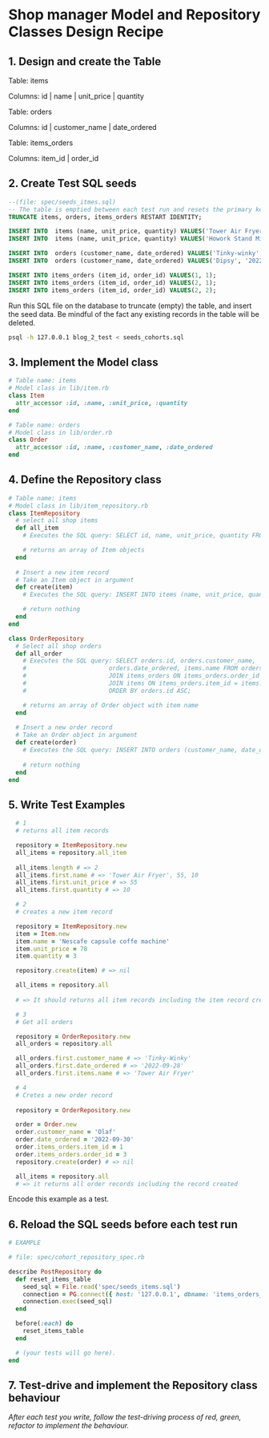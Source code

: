 # Shop manager Model and Repository Classes Design Recipe

## 1. Design and create the Table

Table: items

Columns:
id | name | unit_price | quantity 

Table: orders

Columns:
id | customer_name | date_ordered

Table: items_orders

Columns: 
item_id | order_id

## 2. Create Test SQL seeds

```sql
--(file: spec/seeds_itmes.sql)
-- The table is emptied between each test run and resets the primary key
TRUNCATE items, orders, items_orders RESTART IDENTITY;

INSERT INTO  items (name, unit_price, quantity) VALUES('Tower Air Fryer', 55, 10);
INSERT INTO  items (name, unit_price, quantity) VALUES('Howork Stand Mixer', 54, 23);

INSERT INTO  orders (customer_name, date_ordered) VALUES('Tinky-winky', '2022-09-28');
INSERT INTO  orders (customer_name, date_ordered) VALUES('Dipsy', '2022-09-27');

INSERT INTO items_orders (item_id, order_id) VALUES(1, 1);
INSERT INTO items_orders (item_id, order_id) VALUES(2, 1);
INSERT INTO items_orders (item_id, order_id) VALUES(2, 2);
```
Run this SQL file on the database to truncate (empty) the table, and insert the seed data. Be mindful of the fact any existing records in the table will be deleted.

```bash
psql -h 127.0.0.1 blog_2_test < seeds_cohorts.sql
```

## 3. Implement the Model class

```ruby
# Table name: items
# Model class in lib/item.rb
class Item
  attr_accessor :id, :name, :unit_price, :quantity
end

# Table name: orders
# Model class in lib/order.rb
class Order
  attr_accessor :id, :name, :customer_name, :date_ordered
end

```
## 4. Define the Repository class

```ruby
# Table name: items
# Model class in lib/item_repository.rb
class ItemRepository
  # select all shop items
  def all_item
    # Executes the SQL query: SELECT id, name, unit_price, quantity FROM items

    # returns an array of Item objects
  end
  
  # Insert a new item record
  # Take an Item object in argument
  def create(item)
    # Executes the SQL query: INSERT INTO items (name, unit_price, quantity) VALUES ($1, $2, $3);

    # return nothing
  end
end 

class OrderRepository
  # Select all shop orders
  def all_order
    # Executes the SQL query: SELECT orders.id, orders.customer_name, 
    #                       orders.date_ordered, items.name FROM orders
    #                       JOIN items_orders ON items_orders.order_id = orders.id
    #                       JOIN items ON items_orders.item_id = items.id
    #                       ORDER BY orders.id ASC;

    # returns an array of Order object with item name
  end
  
  # Insert a new order record
  # Take an Order object in argument
  def create(order)
    # Executes the SQL query: INSERT INTO orders (customer_name, date_ordered) VALUES ($1, $2);
                  
    # return nothing
  end
end

```
## 5. Write Test Examples

```ruby
  # 1
  # returns all item records 

  repository = ItemRepository.new
  all_items = repository.all_item
  
  all_items.length # => 2
  all_items.first.name # => 'Tower Air Fryer', 55, 10
  all_items.first.unit_price # => 55
  all_items.first.quantity # => 10

  # 2
  # creates a new item record

  repository = ItemRepository.new
  item = Item.new
  item.name = 'Nescafe capsule coffe machine'
  item.unit_price = 78
  item.quantity = 3

  repository.create(item) # => nil

  all_items = repository.all
  
  # => It should returns all item records including the item record created

  # 3
  # Get all orders

  repository = OrderRepository.new
  all_orders = repository.all

  all_orders.first.customer_name # => 'Tinky-Winky'
  all_orders.first.date_ordered # => '2022-09-28'
  all_orders.first.items.name # => 'Tower Air Fryer'

  # 4
  # Cretes a new order record
  
  repository = OrderRepository.new

  order = Order.new
  order.customer_name = 'Olaf'
  order.date_ordered = '2022-09-30'
  order.items_orders.item_id = 1
  order.items_orders.order_id = 3
  repository.create(order) # => nil

  all_items = repository.all 
  # => it returns all order records including the record created
```

Encode this example as a test.

## 6. Reload the SQL seeds before each test run
```ruby
# EXAMPLE

# file: spec/cohort_repository_spec.rb

describe PostRepository do
  def reset_items_table
    seed_sql = File.read('spec/seeds_items.sql')
    connection = PG.connect({ host: '127.0.0.1', dbname: 'items_orders_test' })
    connection.exec(seed_sql)
  end

  before(:each) do 
    reset_items_table
  end

  # (your tests will go here).
end
```

## 7. Test-drive and implement the Repository class behaviour

_After each test you write, follow the test-driving process of red, green, refactor to implement the behaviour._
